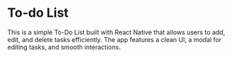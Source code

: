 # To-do List
This is a simple To-Do List built with React Native that allows users to add, edit, and delete tasks efficiently. The app features a clean UI, a modal for editing tasks, and smooth interactions.
